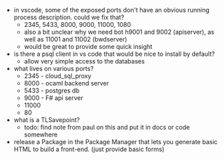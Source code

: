 - in vscode, some of the exposed ports don't have an obvious running process description. could we fix that?
	- 2345, 5433, 8000, 9000, 11000, 1080
	- also a bit unclear why we need bot h9001 and 9002 (apiserver), as well as 11001 and 11002 (bwdserver)
	- would be great to provide some quick insight
- is there a psql client in vs code that would be nice to install by default?
	- allow very simple access to the databases
- what lives on various ports?
	- 2345 - cloud_sql_proxy
	- 8000 - ocaml backend server
	- 5433 - postgres db
	- 9000 - F# api server
	- 11000
	- 80 
- what is a TLSavepoint?
	- todo: find note from paul on this and put it in docs or code somewhere
- release a Package in the Package Manager that lets you generate basic HTML to build a front-end. (just provide basic forms)